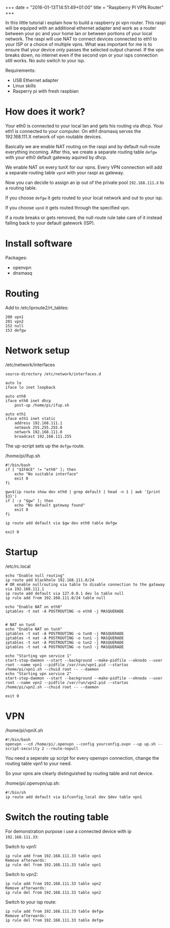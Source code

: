 +++
date = "2016-01-13T14:51:49+01:00"
title = "Raspberry PI VPN Router"
+++

In this little tutorial i explain how to build a raspberry pi vpn router.
This raspi will be equiped with an additional ethernet adapter and work as a router between your pc and your home lan or between portions of your local network.
The raspi will use NAT to connect devices connected to eth1 to your ISP or a choice of multiple vpns.
What was important for me is to ensure that your device only passes the selected output channel. If the vpn breaks down, no internet even if the second vpn or your isps connection still works. No auto switch to your isp.

Requirements:

- USB Ethernet adapter
- Linux skills
- Rasperry pi with fresh raspbian

<!--more-->

How does it work?
=================

Your eth0 is connected to your local lan and gets his routing via dhcp. Your eth1 is connected to your computer.
On eth1 dnsmasq serves the 192.168.111.X network of vpn routable devices.

Basically we are enable NAT routing on the raspi and by default null-route everything incoming.
After this, we create a separate routing table `defgw` with your eth0 default gateway aquired by dhcp.

We enable NAT on every tunX for our vpns.
Every VPN connection will add a separate routing table `vpnX` with your raspi as gateway.

Now you can decide to assign an ip out of the private pool `192.168.111.X` to a routing table.

If you choose `defgw` it gets routed to your local network and out to your isp.

If you choose `vpnX` it gets routed through the specified vpn.

If a route breaks or gets removed, the null-route rule take care of it instead falling back to your default gatework (ISP).

Install software
========================

Packages:

- openvpn
- dnsmasq

Routing
=======

Add to /etc/iproute2/rt_tables:
```
200 vpn1
201 vpn2
152 null
153 defgw
```

Network setup
=============

/etc/network/interfaces
```
source-directory /etc/network/interfaces.d

auto lo
iface lo inet loopback

auto eth0
iface eth0 inet dhcp
    post-up /home/pi/ifup.sh

auto eth1
iface eth1 inet static
    address 192.168.111.1
    netmask 255.255.255.0
    network 192.168.111.0
    broadcast 192.168.111.255
```

The up-script sets up the `defgw` route.

 /home/pi/ifup.sh
```
#!/bin/bash
if [ "$IFACE" != "eth0" ]; then
    echo "No suitable interface"
    exit 0
fi

gw=$(ip route show dev eth0 | grep default | head -n 1 | awk '{print $3}')
if [ -z "$gw" ]; then
    echo "No default gateway found"
    exit 0
fi

ip route add default via $gw dev eth0 table defgw

exit 0
```

Startup
=======

/etc/rc.local
```
echo "Enable null routing"
ip route add blackhole 192.168.111.0/24
# OR enable nullrouting via table to disable connection to the gateway via 192.168.111.1
ip route add default via 127.0.0.1 dev lo table null
ip rule add from 192.168.111.0/24 table null

echo "Enable NAT on eth0"
iptables -t nat -A POSTROUTING -o eth0 -j MASQUERADE


# NAT on tunX
echo "Enable NAT on tunX"
iptables -t nat -A POSTROUTING -o tun0 -j MASQUERADE
iptables -t nat -A POSTROUTING -o tun1 -j MASQUERADE
iptables -t nat -A POSTROUTING -o tun2 -j MASQUERADE
iptables -t nat -A POSTROUTING -o tun3 -j MASQUERADE

echo "Starting vpn service 1"
start-stop-daemon --start --background --make-pidfile --oknodo --user root --name vpn1 --pidfile /var/run/vpn1.pid --startas /home/pi/vpn1.sh --chuid root -- --daemon
echo "Starting vpn service 2"
start-stop-daemon --start --background --make-pidfile --oknodo --user root --name vpn2 --pidfile /var/run/vpn2.pid --startas /home/pi/vpn2.sh --chuid root -- --daemon

exit 0
```

VPN
=====

/home/pi/vpnX.sh
```
#!/bin/bash
openvpn --cd /home/pi/.openvpn --config yourconfig.ovpn --up up.sh --script-security 2 --route-nopull
```

You need a seperate up script for every openvpn connection, change the routing table vpn1 to your need.

So your vpns are clearly distinguished by routing table and not device.

/home/pi/.openvpn/up.sh:
```
#!/bin/sh
ip route add default via $ifconfig_local dev $dev table vpn1
```

Switch the routing table
========================

For demonstration purpose i use a connected device with ip `192.168.111.33`:

Switch to vpn1:
```
ip rule add from 192.168.111.33 table vpn1
Remove afterwards:
ip rule del from 192.168.111.33 table vpn1
```

Switch to vpn2:
```
ip rule add from 192.168.111.33 table vpn2
Remove afterwards:
ip rule del from 192.168.111.33 table vpn2
```

Switch to your isp route:
```
ip rule add from 192.168.111.33 table defgw
Remove afterwards:
ip rule del from 192.168.111.33 table defgw
```
